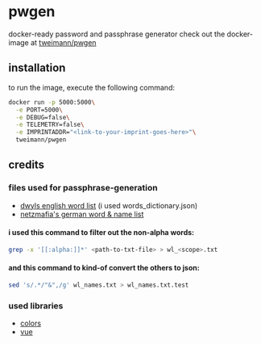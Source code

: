 # pwgen
docker-ready password and passphrase generator
check out the docker-image at [tweimann/pwgen](https://hub.docker.com/r/tweimann/pwgen)

## installation
to run the image, execute the following command:
```bash
docker run -p 5000:5000\
  -e PORT=5000\
  -e DEBUG=false\
  -e TELEMETRY=false\
  -e IMPRINTADDR="<link-to-your-imprint-goes-here>"\
  tweimann/pwgen
```

## credits
### files used for passphrase-generation
- [dwyls english word list](https://github.com/dwyl/english-words/) (i used words_dictionary.json)
- [netzmafia's german word & name list](http://www.netzmafia.de/software/wordlists/)
#### i used this command to filter out the non-alpha words: 
```bash
grep -x '[[:alpha:]]*' <path-to-txt-file> > wl_<scope>.txt
```
#### and this command to kind-of convert the others to json:
```bash
sed 's/.*/"&",/g' wl_names.txt > wl_names.txt.test
```

### used libraries
- [colors](https://www.npmjs.com/package/colors)
- [vue](https://www.npmjs.com/package/vue)
